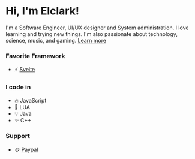 # Hi, I'm Elclark!
I'm a Software Engineer, UI/UX designer and System administration. I love learning and trying new things. I'm also passionate about technology, science, music, and gaming. [Learn more](https://elclark.my.id)

### Favorite Framework
- :zap: [Svelte](https://svelte.dev)

### I code in
- :fire: JavaScript
- :tada: LUA
- :bulb: Java
- :sparkles: C++

### Support
- :coin: [Paypal](https://paypal.me/elclarkkuhu)
